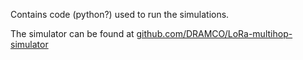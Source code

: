 Contains code (python?) used to run the simulations.

The simulator can be found at [github.com/DRAMCO/LoRa-multihop-simulator](https://github.com/DRAMCO/LoRa-multihop-simulator)
